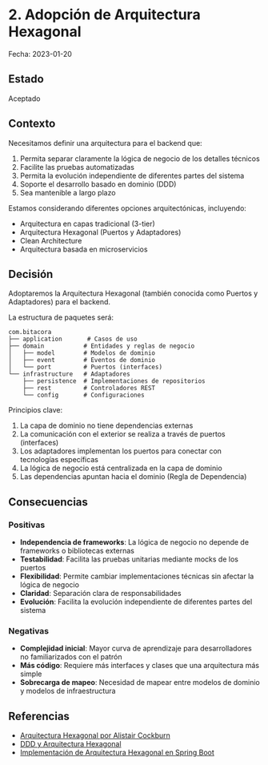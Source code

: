 # 2. Adopción de Arquitectura Hexagonal

Fecha: 2023-01-20

## Estado

Aceptado

## Contexto

Necesitamos definir una arquitectura para el backend que:

1. Permita separar claramente la lógica de negocio de los detalles técnicos
2. Facilite las pruebas automatizadas
3. Permita la evolución independiente de diferentes partes del sistema
4. Soporte el desarrollo basado en dominio (DDD)
5. Sea mantenible a largo plazo

Estamos considerando diferentes opciones arquitectónicas, incluyendo:
- Arquitectura en capas tradicional (3-tier)
- Arquitectura Hexagonal (Puertos y Adaptadores)
- Clean Architecture
- Arquitectura basada en microservicios

## Decisión

Adoptaremos la Arquitectura Hexagonal (también conocida como Puertos y Adaptadores) para el backend.

La estructura de paquetes será:

```
com.bitacora
├── application       # Casos de uso
├── domain           # Entidades y reglas de negocio
│   ├── model        # Modelos de dominio
│   ├── event        # Eventos de dominio
│   └── port         # Puertos (interfaces)
└── infrastructure   # Adaptadores
    ├── persistence  # Implementaciones de repositorios
    ├── rest         # Controladores REST
    └── config       # Configuraciones
```

Principios clave:
1. La capa de dominio no tiene dependencias externas
2. La comunicación con el exterior se realiza a través de puertos (interfaces)
3. Los adaptadores implementan los puertos para conectar con tecnologías específicas
4. La lógica de negocio está centralizada en la capa de dominio
5. Las dependencias apuntan hacia el dominio (Regla de Dependencia)

## Consecuencias

### Positivas

- **Independencia de frameworks**: La lógica de negocio no depende de frameworks o bibliotecas externas
- **Testabilidad**: Facilita las pruebas unitarias mediante mocks de los puertos
- **Flexibilidad**: Permite cambiar implementaciones técnicas sin afectar la lógica de negocio
- **Claridad**: Separación clara de responsabilidades
- **Evolución**: Facilita la evolución independiente de diferentes partes del sistema

### Negativas

- **Complejidad inicial**: Mayor curva de aprendizaje para desarrolladores no familiarizados con el patrón
- **Más código**: Requiere más interfaces y clases que una arquitectura más simple
- **Sobrecarga de mapeo**: Necesidad de mapear entre modelos de dominio y modelos de infraestructura

## Referencias

- [Arquitectura Hexagonal por Alistair Cockburn](https://alistair.cockburn.us/hexagonal-architecture/)
- [DDD y Arquitectura Hexagonal](https://vaadin.com/blog/ddd-part-1-strategic-domain-driven-design)
- [Implementación de Arquitectura Hexagonal en Spring Boot](https://reflectoring.io/spring-hexagonal/)
